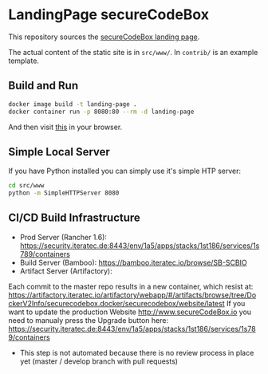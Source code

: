 # LandingPage secureCodeBox

This repository sources the [secureCodeBox landing page](https://www.securecodebox.io/).

The actual content of the static site is in `src/www/`. In `contrib/` is an example template.

## Build and Run

```bash
docker image build -t landing-page .
docker container run -p 8080:80 --rm -d landing-page
```

And then visit [this](http://localhost:8080/) in your browser.

## Simple Local Server

If you have Python installed you can simply use it's simple HTP server:

```bash
cd src/www
python -m SimpleHTTPServer 8080
```

## CI/CD  Build Infrastructure
- Prod Server (Rancher 1.6): https://security.iteratec.de:8443/env/1a5/apps/stacks/1st186/services/1s789/containers
- Build Server (Bamboo): https://bamboo.iteratec.io/browse/SB-SCBIO
- Artifact Server (Artifactory): 

Each commit to the master repo results in a new container, which resist at: https://artifactory.iteratec.io/artifactory/webapp/#/artifacts/browse/tree/DockerV2Info/securecodebox.docker/securecodebox/website/latest
If you want to update the production Website http://www.secureCodeBox.io you need to manualy press the Upgrade button here: https://security.iteratec.de:8443/env/1a5/apps/stacks/1st186/services/1s789/containers
- This step is not automated because there is no review process in place yet (master / develop branch with pull requests)
